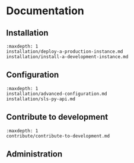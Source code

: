 # Documentation

## Installation

```{toctree}
:maxdepth: 1
installation/deploy-a-production-instance.md
installation/install-a-development-instance.md
```

## Configuration

```{toctree}
:maxdepth: 1
installation/advanced-configuration.md
installation/sls-py-api.md
```

## Contribute to development

```{toctree}
:maxdepth: 1
contribute/contribute-to-development.md
```

## Administration
